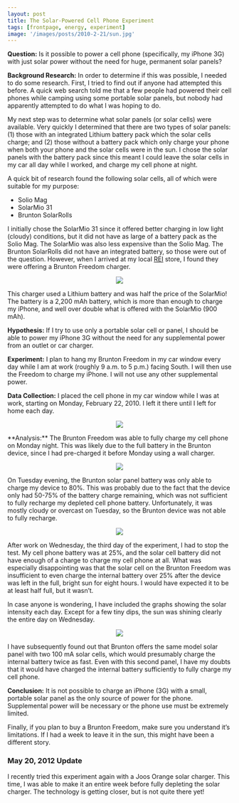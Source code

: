 ```yaml
---
layout: post
title: The Solar-Powered Cell Phone Experiment
tags: [frontpage, energy, experiment]
image: '/images/posts/2010-2-21/sun.jpg'
---
```


**Question:** Is it possible to power a cell phone (specifically, my iPhone 3G) with just solar power without the need for huge, permanent solar panels?

**Background Research:** In order to determine if this was possible, I needed to do some research.  First, I tried to find out if anyone had attempted this before.  A quick web search told me that a few people had powered their cell phones while camping using some portable solar panels, but nobody had apparently attempted to do what I was hoping to do.

My next step was to determine what solar panels (or solar cells) were available.  Very quickly I determined that there are two types of solar panels: (1) those with an integrated Lithium battery pack which the solar cells charge; and (2) those without a battery pack which only charge your phone when both your phone and the solar cells were in the sun.  I chose the solar panels with the battery pack since this meant I could leave the solar cells in my car all day while I worked, and charge my cell phone at night.

A quick bit of research found the following solar cells, all of which were suitable for my purpose:

* Solio Mag
* SolarMio 31
* Brunton SolarRolls

I initially chose the SolarMio 31 since it offered better charging in low light (cloudy) conditions, but it did not have as large of a battery pack as the Solio Mag.  The SolarMio was also less expensive than the Solio Mag.  The Brunton SolarRolls did not have an integrated battery, so those were out of the question.  However, when I arrived at my local [REI](https://www.rei.com) store, I found they were offering a Brunton Freedom charger.  
<p align="center">
  <img src="/images/posts/2010-2-21/150.jpg">
</p>
This charger used a Lithium battery and was half the price of the SolarMio!  The battery is a 2,200 mAh battery, which is more than enough to charge my iPhone, and well over double what is offered with the SolarMio (900 mAh).  

**Hypothesis:** If I try to use only a portable solar cell or panel, I should be able to power my iPhone 3G without the need for any supplemental power from an outlet or car charger.

**Experiment:** I plan to hang my Brunton Freedom in my car window every day while I am at work (roughly 9 a.m. to 5 p.m.) facing South.  I will then use the Freedom to charge my iPhone.  I will not use any other supplemental power.

**Data Collection:** I placed the cell phone in my car window while I was at work, starting on Monday, February 22, 2010.  I left it there until I left for home each day.
<p align="center">
  <img src="/images/posts/2010-2-21/chart.jpg">
</p>
**Analysis:** The Brunton Freedom was able to fully charge my cell phone on Monday night.  This was likely due to the full battery in the Brunton device, since I had pre-charged it before Monday using a wall charger.
<p align="center">
  <img src="/images/posts/2010-2-21/22nd.jpg">
</p>
On Tuesday evening, the Brunton solar panel battery was only able to charge my device to 80%.  This was probably due to the fact that the device only had 50-75% of the battery charge remaining, which was not sufficient to fully recharge my depleted cell phone battery.  Unfortunately, it was mostly cloudy or overcast on Tuesday, so the Brunton device was not able to fully recharge.
<p align="center">
  <img src="/images/posts/2010-2-21/23rd.jpg">
</p>
After work on Wednesday, the third day of the experiment, I had to stop the test.  My cell phone battery was at 25%, and the solar cell battery did not have enough of a charge to charge my cell phone at all.  What was especially disappointing was that the solar cell on the Brunton Freedom was insufficient to even charge the internal battery over 25% after the device was left in the full, bright sun for eight hours.  I would have expected it to be at least half full, but it wasn’t.

In case anyone is wondering, I have included the graphs showing the solar intensity each day.  Except for a few tiny dips, the sun was shining clearly the entire day on Wednesday.
<p align="center">
  <img src="/images/posts/2010-2-21/24th.jpg">
</p>
I have subsequently found out that Brunton offers the same model solar panel with two 100 mA solar cells, which would presumably charge the internal battery twice as fast.  Even with this second panel, I have my doubts that it would have charged the internal battery sufficiently to fully charge my cell phone.

**Conclusion:** It is not possible to charge an iPhone (3G) with a small, portable solar panel as the only source of power for the phone.  Supplemental power will be necessary or the phone use must be extremely limited.

Finally, if you plan to buy a Brunton Freedom, make sure you understand it’s limitations.  If I had a week to leave it in the sun, this might have been a different story.

### May 20, 2012 Update
I recently tried this experiment again with a Joos Orange solar charger.  This time, I was able to make it an entire week before fully depleting the solar charger.  The technology is getting closer, but is not quite there yet!
